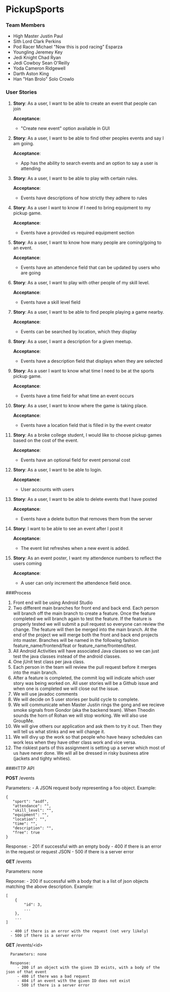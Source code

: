PickupSports
=============

### Team Members

* High Master Justin Paul
* Sith Lord Clark Perkins
* Pod Racer Michael "Now this is pod racing" Esparza
* Youngling Jeremey Key
* Jedi Knight Chad Ryan
* Jedi Cowboy Sean O'Reilly
* Yoda Cameron Ridgewell
* Darth Aston King
* Han "Han Brolo" Solo Crowlo


### User Stories

1.  __Story__: As a user, I want to be able to create an event that people can join

    __Acceptance__:
    * "Create new event" option available in GUI
  
2. __Story__: As a user, I want to be able to find other peoples events and say I am going.

    __Acceptance__:
    * App has the ability to search events and an option to say a user is attending
3. __Story__: As a user, I want to be able to play with certain rules.

    __Acceptance__:
    * Events have descriptions of how strictly they adhere to rules
4. __Story__: As a user I want to know if I need to bring equipment to my pickup game.

    __Acceptance__:
    * Events have a provided vs required equipment section
5. __Story__: As a user, I want to know how many people are coming/going to an event.

    __Acceptance__:
    * Events have an attendence field that can be updated by users who are going
5. __Story__: As a user, I want to play with other people of my skill level.

    __Acceptance__:
    * Events have a skill level field
6. __Story__: As a user, I want to be able to find people playing a game nearby.

    __Acceptance__:
    * Events can be searched by location, which they display
7. __Story__: As a user, I want a description for a given meetup.

    __Acceptance__:
    * Events have a description field that displays when they are selected
8. __Story__: As a user I want to know what time I need to be at the sports pickup game.

    __Acceptance__:
    * Events have a time field for what time an event occurs
9. __Story__: As a user, I want to know where the game is taking place. 

    __Acceptance__:
    * Events have a location field that is filled in by the event creator
10. __Story__: As a broke college student, I would like to choose pickup games based on the cost of the event.

    __Acceptance__:
    * Events have an optional field for event personal cost
11. __Story__: As a user, I want to be able to login.

    __Acceptance__:
    * User accounts with users
12. __Story__: As a user, I want to be able to delete events that I have posted
    
    __Acceptance__: 
    * Events have a delete button that removes them from the server
13. __Story__: I want to be able to see an event after I post it

    __Acceptance__: 
    * The event list refreshes when a new event is added.
14. __Story__: As an event poster, I want my attendence numbers to reflect the users coming

    __Acceptance__: 
    * A user can only increment the attendence field once.


###Process
1. Front end will be using Android Studio
2. Two different main branches for front end and back end. Each person will branch off the main branch to create a feature. Once the feature completed we will branch again to test the feature. If the feature is properly tested we will submit a pull request so everyone can review the change. The feature will then be merged into the main branch. At the end of the project we will merge both the front and back end projects into master. Branches will be named in the following fashion feature_name/frontend/feat or feature_name/frontend/test.
3. All Android Activities will have associated Java classes so we can just test the java classes instead of the android classes.
4. One jUnit test class per java class.
5. Each person in the team will review the pull request before it merges into the main branch.
6. After a feature is completed, the commit log will indicate which user story was being worked on. All user stories will be a Github issue and when one is completed we will close out the issue.
7. We will use javadoc comments
8. We will decide on 5 user stories per build cycle to complete.
9. We will communicate when Master Justin rings the gong and we recieve smoke signals from Gondor (aka the backend team). When Theodin sounds the horn of Rohan we will stop working. We will also use GroupMe.
10. We will give others our application and ask them to try it out. Then they will tell us what stinks and we will change it.
11. We will divy up the work so that people who have heavy schedules can work less when they have other class work and vice versa.
12. The riskiest parts of this assignment is setting up a server which most of us have never done. We will all be dressed in risky business atire (jackets and tighty whities).

###HTTP API



__POST__ /events
   
   Parameters:
      - A JSON request body representing a foo object. Example: 
      
 ```
 {
    "sport": "asdf",
    "attendance": "",
    "skill_level": "",
    "equipment": "",
    "location": "",
    "time": "",
    "description": "",
    "free": true
 }
 ```
      
   Response:
      - 201 if successful with an empty body
      - 400 if there is an error in the request or request JSON
      - 500 if there is a server error
      
      
__GET__ /events

   Parameters: none

   Reponse:
      - 200 if successful with a body that is a list of json objects matching the above description.  Example: 
      
 ```
 [
     {
         "id": 3,
         ...
     },
     ...
 ]
 ```
      - 400 if there is an error with the request (not very likely)
      - 500 if there is a server error
      

__GET__ /events/\<id\>
      
      Parameters: none
      
      Response:
         - 200 if an object with the given ID exists, with a body of the json of that event
         - 400 if there was a bad request
         - 404 if an event with the given ID does not exist
         - 500 if there is a server error
